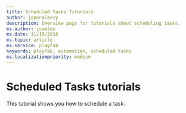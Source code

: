 ```yaml
---
title: Scheduled Tasks Tutorials
author: joannaleecy
description: Overview page for tutorials about scheduling tasks.
ms.author: joanlee
ms.date: 11/19/2018
ms.topic: article
ms.service: playfab
keywords: playfab, automation, scheduled tasks
ms.localizationpriority: medium
---
```


# Scheduled Tasks tutorials

This tutorial shows you how to schedule a task.
